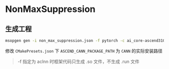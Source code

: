 # NonMaxSuppression

## 生成工程

```bash
msopgen gen -i non_max_suppression.json -f pytorch -c ai_core-ascend310B -lan cpp -out non_max_suppression/
```

修改 `CMakePresets.json` 下 `ASCEND_CANN_PACKAGE_PATH` 为 `CANN` 的实际安装路径

> -f 指定为 aclnn 时框架代码只生成 .so 文件，不生成 .run 文件